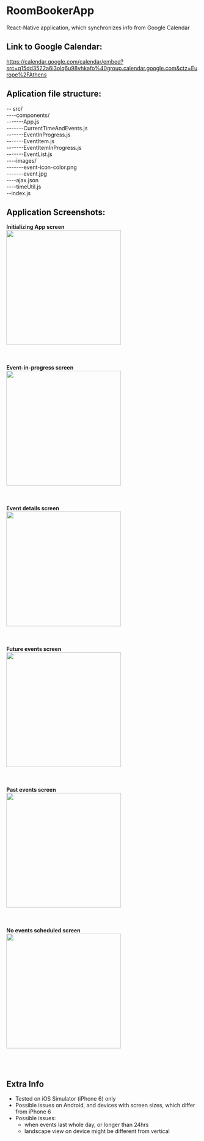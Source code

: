 # RoomBookerApp
React-Native application, which synchronizes info from Google Calendar


## Link to Google Calendar:
https://calendar.google.com/calendar/embed?src=q15dd3522a6i3olq6u98vhkafo%40group.calendar.google.com&ctz=Europe%2FAthens

## Aplication file structure:
 -- src/  
 ----components/  
 -------App.js  
 -------CurrentTimeAndEvents.js   
 -------EventInProgress.js  
 -------EventItem.js  
 -------EventItemInProgress.js  
 -------EventList.js  
 ----images/  
 -------event-icon-color.png  
 -------event.jpg  
 ----ajax.json  
 ----timeUtil.js  
 --index.js  


## Application Screenshots:
<b> Initializing App screen</b></br>
<kbd>
  <img src="/Screenshots/SimulatorScreen_01.png" width="300"/>  
</kbd></br></br></br>
<b> Event-in-progress screen</b></br>
<kbd>
  <img src="/Screenshots/SimulatorScreen_02.png" width="300"/>  
</kbd></br></br></br>
<b>Event details screen</b></br> 
<kbd>
  <img src="/Screenshots/SimulatorScreen_03.png" width="300"/>  
</kbd></br></br></br>
<b> Future events screen </b></br>
<kbd>
  <img src="/Screenshots/SimulatorScreen_04.png" width="300"/>  
</kbd></br></br></br>
<b> Past events screen</b></br>
<kbd>
  <img src="/Screenshots/SimulatorScreen_05.png" width="300"/>  
</kbd></br></br></br>
<b> No events scheduled screen</b></br>
<kbd>
  <img src="/Screenshots/SimulatorScreen_06.png" width="300"/>  
</kbd></br></br></br>


## Extra Info
* Tested on iOS Simulator (iPhone 6) only
* Possible issues on Android, and devices with screen sizes, which differ from iPhone 6
* Possible issues:
  * when events last whole day, or longer than 24hrs
  * landscape view on device might be different from vertical
